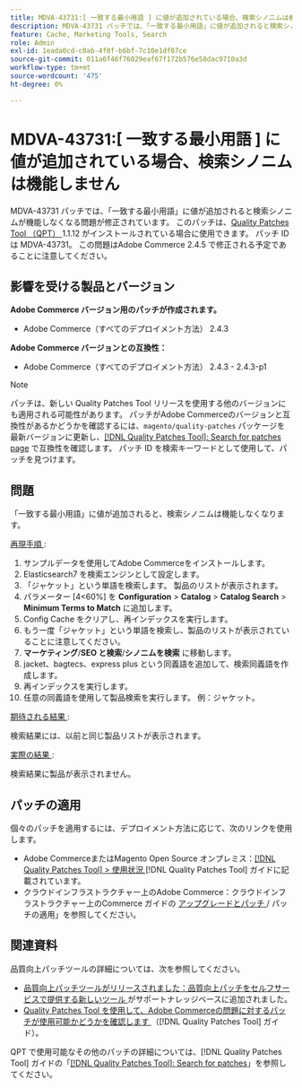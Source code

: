 ```yaml
---
title: MDVA-43731:[ 一致する最小用語 ] に値が追加されている場合、検索シノニムは機能しません
description: MDVA-43731 パッチでは、「一致する最小用語」に値が追加されると検索シノニムが機能しなくなる問題が修正されています。 このパッチは、[Quality Patches Tool （QPT） ] （https://experienceleague.adobe.com/en/docs/commerce-operations/tools/quality-patches-tool/quality-patches-tool-to-self-serve-quality-patches） 1.1.12 がインストールされている場合に利用できます。 パッチ ID は MDVA-43731。 この問題はAdobe Commerce 2.4.5 で修正される予定であることに注意してください。
feature: Cache, Marketing Tools, Search
role: Admin
exl-id: 1eada0cd-c0ab-4f0f-b6bf-7c10e1df07ce
source-git-commit: 011a6f46f76029eaf67f172b576e58dac9710a3d
workflow-type: tm+mt
source-wordcount: '475'
ht-degree: 0%

---
```


# MDVA-43731:[ 一致する最小用語 ] に値が追加されている場合、検索シノニムは機能しません

MDVA-43731 パッチでは、「一致する最小用語」に値が追加されると検索シノニムが機能しなくなる問題が修正されています。 このパッチは、[Quality Patches Tool （QPT） ](https://experienceleague.adobe.com/en/docs/commerce-operations/tools/quality-patches-tool/quality-patches-tool-to-self-serve-quality-patches)1.1.12 がインストールされている場合に使用できます。 パッチ ID は MDVA-43731。 この問題はAdobe Commerce 2.4.5 で修正される予定であることに注意してください。

## 影響を受ける製品とバージョン

**Adobe Commerce バージョン用のパッチが作成されます。**

* Adobe Commerce（すべてのデプロイメント方法） 2.4.3

**Adobe Commerce バージョンとの互換性：**

* Adobe Commerce（すべてのデプロイメント方法） 2.4.3 - 2.4.3-p1

>[!NOTE]
>
>パッチは、新しい Quality Patches Tool リリースを使用する他のバージョンにも適用される可能性があります。 パッチがAdobe Commerceのバージョンと互換性があるかどうかを確認するには、`magento/quality-patches` パッケージを最新バージョンに更新し、[[!DNL Quality Patches Tool]: Search for patches page](https://experienceleague.adobe.com/en/docs/commerce-operations/tools/quality-patches-tool/quality-patches-tool-to-self-serve-quality-patches) で互換性を確認します。 パッチ ID を検索キーワードとして使用して、パッチを見つけます。

## 問題

「一致する最小用語」に値が追加されると、検索シノニムは機能しなくなります。

<u> 再現手順 </u>:

1. サンプルデータを使用してAdobe Commerceをインストールします。
1. Elasticsearch7 を検索エンジンとして設定します。
1. 「ジャケット」という単語を検索します。 製品のリストが表示されます。
1. パラメーター [4&lt;60%] を **Configuration** > **Catalog** > **Catalog Search** > **Minimum Terms to Match** に追加します。
1. Config Cache をクリアし、再インデックスを実行します。
1. もう一度「ジャケット」という単語を検索し、製品のリストが表示されていることに注意してください。
1. **マーケティング**/**SEO と検索**/**シノニムを検索** に移動します。
1. jacket、bagtecs、express plus という同義語を追加して、検索同義語を作成します。
1. 再インデックスを実行します。
1. 任意の同義語を使用して製品検索を実行します。 例：ジャケット。

<u> 期待される結果 </u>:

検索結果には、以前と同じ製品リストが表示されます。

<u> 実際の結果 </u>:

検索結果に製品が表示されません。

## パッチの適用

個々のパッチを適用するには、デプロイメント方法に応じて、次のリンクを使用します。

* Adobe CommerceまたはMagento Open Source オンプレミス：[[!DNL Quality Patches Tool] > 使用状況 ](/help/tools/quality-patches-tool/usage.md)[!DNL Quality Patches Tool] ガイドに記載されています。
* クラウドインフラストラクチャー上のAdobe Commerce：クラウドインフラストラクチャー上のCommerce ガイドの [ アップグレードとパッチ ](https://experienceleague.adobe.com/docs/commerce-cloud-service/user-guide/develop/upgrade/apply-patches.html)/ パッチの適用」を参照してください。

## 関連資料

品質向上パッチツールの詳細については、次を参照してください。

* [ 品質向上パッチツールがリリースされました：品質向上パッチをセルフサービスで提供する新しいツール ](https://experienceleague.adobe.com/en/docs/commerce-operations/tools/quality-patches-tool/quality-patches-tool-to-self-serve-quality-patches) がサポートナレッジベースに追加されました。
* [Quality Patches Tool を使用して、Adobe Commerceの問題に対するパッチが使用可能かどうかを確認します ](/help/tools/quality-patches-tool/patches-available-in-qpt/check-patch-for-magento-issue-with-magento-quality-patches.md) （[!DNL Quality Patches Tool] ガイド）。

QPT で使用可能なその他のパッチの詳細については、[!DNL Quality Patches Tool] ガイドの「[[!DNL Quality Patches Tool]: Search for patches](https://experienceleague.adobe.com/tools/commerce-quality-patches/index.html)」を参照してください。
